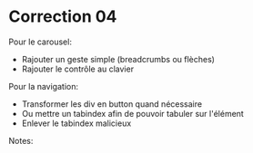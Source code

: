 <!-- .slide: class="exercice small" -->

# Correction 04

Pour le carousel:
* Rajouter un geste simple (breadcrumbs ou flèches)
* Rajouter le contrôle au clavier

Pour la navigation: 
* Transformer les div en button quand nécessaire
* Ou mettre un tabindex afin de pouvoir tabuler sur l'élément
* Enlever le tabindex malicieux

Notes:
